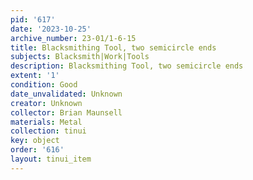 ```yaml
---
pid: '617'
date: '2023-10-25'
archive_number: 23-01/1-6-15
title: Blacksmithing Tool, two semicircle ends
subjects: Blacksmith|Work|Tools
description: Blacksmithing Tool, two semicircle ends
extent: '1'
condition: Good
date_unvalidated: Unknown
creator: Unknown
collector: Brian Maunsell
materials: Metal
collection: tinui
key: object
order: '616'
layout: tinui_item
---
```

